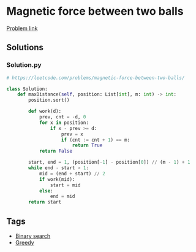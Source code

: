 # Magnetic force between two balls

[Problem link](https://leetcode.com/problems/magnetic-force-between-two-balls/)

## Solutions


### Solution.py
```py
# https://leetcode.com/problems/magnetic-force-between-two-balls/

class Solution:
    def maxDistance(self, position: List[int], m: int) -> int:
        position.sort()

        def work(d):
            prev, cnt = -d, 0
            for x in position:
                if x - prev >= d:
                    prev = x
                    if (cnt := cnt + 1) == m:
                        return True
            return False

        start, end = 1, (position[-1] - position[0]) // (m - 1) + 1
        while end - start > 1:
            mid = (end + start) // 2
            if work(mid):
                start = mid
            else:
                end = mid
        return start
```
## Tags

* [Binary search](/README.md#Binary_search)
* [Greedy](/README.md#Greedy)
